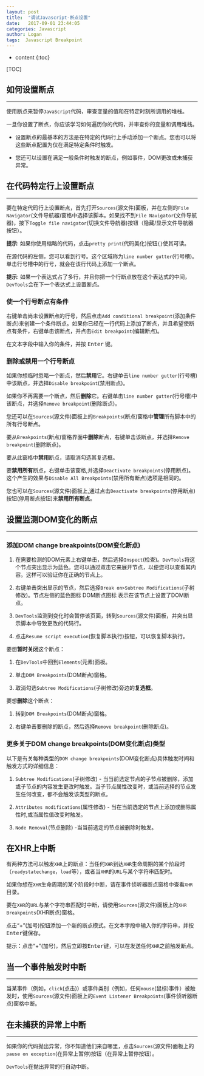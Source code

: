 ```yaml
---
layout: post
title:  "调试Javascript-断点设置"
date:   2017-09-01 23:44:05
categories: Javascript
author: Logan
tags:  Javascript Breakpoint
---
```


* content
{:toc}

[TOC]

## 如何设置断点

***

使用断点来暂停`JavaScript`代码，审查变量的值和在特定时刻所调用的堆栈。

一旦你设置了断点，你应该学习如何遍历你的代码，并审查你的变量和调用堆栈。

- 设置断点的最基本的方法是在特定的代码行上手动添加一个断点。您也可以将这些断点配置为仅在满足特定条件时触发。

- 您还可以设置在满足一般条件时触发的断点，例如事件，DOM更改或未捕获异常。




## 在代码特定行上设置断点

***

要在特定代码行上设置断点，首先打开`Sources`(源文件)面板，并在左侧的`File Navigator`(文件导航器)窗格中选择该脚本。如果找不到`File Navigator`(文件导航器)，按下`Toggle file navigator`(切换文件导航器)按钮（隐藏/显示文件导航器按钮）。

**提示**: 如果你使用缩略的代码，点击`pretty print`(代码美化)按钮`{}`使其可读。

在源代码的左侧，您可以看到行号。这个区域称为`line number gutter`(行号槽)。单击行号槽中的行号，就会在该行代码上添加一个断点。

**提示**: 如果一个表达式占了多行，并且你把一个行断点放在这个表达式的中间，`DevTools`会在下一个表达式上设置断点。

### 使一个行号断点有条件

右键单击尚未设置断点的行号，然后点击`Add conditional breakpoint`(添加条件断点)来创建一个条件断点。如果你已经在一行代码上添加了断点，并且希望使断点有条件，右键单击该断点，并点击`Edit breakpoint`(编辑断点)。

在文本字段中输入你的条件，并按 <kbd>Enter</kbd> 键。

### 删除或禁用一个行号断点

如果你想临时忽略一个断点，然后**禁用**它。右键单击`line number gutter`(行号槽)中该断点，并选择`Disable breakpoint`(禁用断点)。

如果你不再需要一个断点，然后**删除**它。右键单击`line number gutter`(行号槽)中该断点，并选择`Remove breakpoint`(删除断点)。

您还可以在`Sources`(源文件)面板上的`Breakpoints`(断点)窗格中**管理**所有脚本中的所有行号断点。

要从`Breakpoints`(断点)窗格界面中**删除**断点，右键单击该断点，并选择`Remove breakpoint`(删除断点)。

要从此窗格中**禁用**断点，请取消勾选其复选框。

要**禁用所有**断点，右键单击该窗格,并选择`Deactivate breakpoints`(停用断点)。这个产生的效果与`Disable All Breakpoints`(禁用所有断点)选项是相同的。

您也可以在`Sources`(源文件)面板上,通过点击`Deactivate breakpoints`(停用断点)按钮(停用断点按钮)来**禁用所有断点**。

## 设置监测DOM变化的断点

***

### 添加DOM change breakpoints(DOM变化断点)


1. 在需要检测的DOM元素上右键单击，然后选择`Inspect`(检查)。`DevTools`将这个节点突出显示为蓝色。您可以通过双击它来展开节点，以便您可以查看其内容。这样可以验证你在正确的节点上。

2. 右键单击突出显示的节点，然后选择`Break on>Subtree Modifications`(子树修改)。节点左侧的蓝色图标 DOM断点图标 表示在该节点上设置了DOM断点。

3. `DevTools`监测到变化时会暂停该页面，转到`Sources`(源文件)面板，并突出显示脚本中导致更改的代码行。

4. 点击`Resume script execution`(恢复脚本执行)按钮，可以恢复脚本执行。

要想**暂时关闭**这个断点：

1. 在`DevTools`中回到`Elements`(元素)面板。

2. 单击`DOM Breakpoints`(DOM断点)窗格。

3. 取消勾选`Subtree Modifications`(子树修改)旁边的**复选框**。


要想**删除**这个断点：

1. 转到`DOM Breakpoints`(DOM断点)窗格。

2. 右键单击要删除的断点，然后选择`Remove breakpoint`(删除断点)。

### 更多关于DOM change breakpoints(DOM变化断点)类型

以下是有关每种类型的`DOM change breakpoints`(DOM变化断点)具体触发时间和触发方式的详细信息：

1. `Subtree Modifications`(子树修改) - 当当前选定节点的子节点被删除，添加或子节点的内容发生更改时触发。当子节点属性改变时，或当前选择的节点发生任何改变，都不会触发该类型的断点。

2. `Attributes modifications`(属性修改) - 当在当前选定的节点上添加或删除属性时,或当属性值改变时触发。

3. `Node Removal`(节点删除) -当当前选定的节点被删除时触发。

## 在XHR上中断

有两种方法可以触发`XHR`上的断点：当任何`XHR`到达`XHR`生命周期的某个阶段时（`readystatechange`，`load`等），或者当`XHR`的`URL`与某个字符串匹配时。

如果你想在`XHR`生命周期的某个阶段时中断，请在事件侦听器断点窗格中查看`XHR`目录。

要在`XHR`的`URL`与某个字符串匹配时中断，请使用`Sources`(源文件)面板上的`XHR Breakpoints`(XHR断点)窗格。

点击“+”(加号)按钮添加一个新的断点模式。在文本字段中输入你的字符串，并按<kbd>Enter</kbd>键保存。

提示：点击“+”(加号)，然后立即按<kbd>Enter</kbd>键，可以在发送任何`XHR`之前触发断点。

## 当一个事件触发时中断

***

当某事件（例如，`click`(点击)）或事件类别（例如，任何`mouse`(鼠标)事件）被触发时，使用`Sources`(源文件)面板上的`Event Listener Breakpoints`(事件侦听器断点)窗格中断。

## 在未捕获的异常上中断

***

如果你的代码抛出异常，你不知道他们来自哪里，点击`Sources`(源文件)面板上的`pause on exception`(在异常上暂停)按钮（在异常上暂停按钮）。

`DevTools`在抛出异常的行自动中断。
